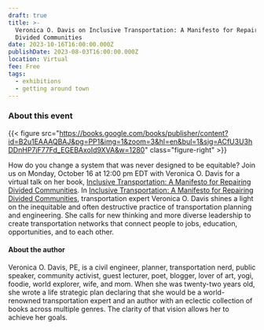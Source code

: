 ```yaml
---
draft: true
title: >-
  Veronica O. Davis on Inclusive Transportation: A Manifesto for Repairing
  Divided Communities
date: 2023-10-16T16:00:00.000Z
publishDate: 2023-08-03T16:00:00.000Z
location: Virtual
fee: Free
tags:
  - exhibitions
  - getting around town
---
```


### About this event

{{< figure src="https://books.google.com/books/publisher/content?id=B2u1EAAAQBAJ&pg=PP1&img=1&zoom=3&hl=en&bul=1&sig=ACfU3U3hDDnHP7jF77Fd_EGEBAxoId9XVA&w=1280" class="figure-right" >}}

How do you change a system that was never designed to be equitable? J﻿oin us on Monday, October 16 at 12:00 pm EDT with Veronica O. Davis for a virtual talk on her book, [Inclusive Transportation: A Manifesto for Repairing Divided Communities](https://islandpress.org/books/inclusive-transportation). In [Inclusive Transportation: A Manifesto for Repairing Divided Communities](https://islandpress.org/books/inclusive-transportation), transportation expert Veronica O. Davis shines a light on the inequitable and often destructive practice of transportation planning and engineering. She calls for new thinking and more diverse leadership to create transportation networks that connect people to jobs, education, opportunities, and to each other.

#### About the author

Veronica O. Davis, PE, is a civil engineer, planner, transportation nerd, public speaker, community activist, guest lecturer, poet, blogger, lover of art, yogi, foodie, world explorer, wife, and mom. When she was twenty-two years old, she wrote a life strategic plan declaring that she would be a world-renowned transportation expert and an author with an eclectic collection of books across multiple genres. The clarity of that vision allows her to achieve her goals.
